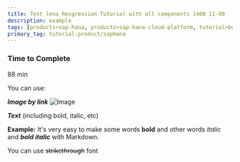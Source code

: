 ```yaml
---
title: Test lena Resgression Tutorial with all components 1408 11-00
description: example
tags: [products>sap-hana, products>sap-hana-cloud-platform, tutorial>beginner]
primary_tag: tutorial:product/sapHana
---
```


### Time to Complete
88 min

You can use:

***Image by link***
![Image](https://photos.app.goo.gl/SMHb64Ku3XWmidRe9)



***Text*** (including bold, italic, etc)

  **Example:** 
It's very easy to make some words **bold** and other words *italic* and ***bold italic*** with Markdown.

You can use ~~strikethrough~~ font

